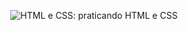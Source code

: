 
<p align="center"> <img src="https://imgur.com/BASzVop.png" alt="HTML e CSS: praticando HTML e CSS"> </p>